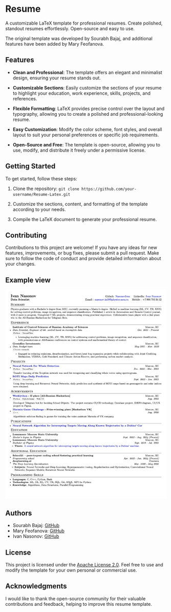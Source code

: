 # Resume
A customizable LaTeX template for professional resumes. Create polished, standout resumes effortlessly. Open-source and easy to use.

The original template was developed by Sourabh Bajaj, and additional features have been added by Mary Feofanova.

## Features

- **Clean and Professional**: The template offers an elegant and minimalist design, ensuring your resume stands out.

- **Customizable Sections**: Easily customize the sections of your resume to highlight your education, work experience, skills, projects, and references.

- **Flexible Formatting**: LaTeX provides precise control over the layout and typography, allowing you to create a polished and professional-looking resume.

- **Easy Customization**: Modify the color scheme, font styles, and overall layout to suit your personal preferences or specific job requirements.

- **Open-Source and Free**: The template is open-source, allowing you to use, modify, and distribute it freely under a permissive license.

## Getting Started

To get started, follow these steps:

1. Clone the repository: `git clone https://github.com/your-username/Resume-Latex.git`

2. Customize the sections, content, and formatting of the template according to your needs.

3. Compile the LaTeX document to generate your professional resume.

## Contributing

Contributions to this project are welcome! If you have any ideas for new features, improvements, or bug fixes, please submit a pull request. Make sure to follow the code of conduct and provide detailed information about your changes.

## Example view

![Resume image](/resume-img.png)

## Authors

- Sourabh Bajaj: [GitHub](https://github.com/sb2nov)
- Mary Feofanova: [GitHub](https://github.com/mary3000)
- Ivan Nasonov: [GitHub](https://github.com/NasonovIvan)

## License

This project is licensed under the [Apache License 2.0](LICENSE). Feel free to use and modify the template for your own personal or commercial use.

## Acknowledgments

I would like to thank the open-source community for their valuable contributions and feedback, helping to improve this resume template.
